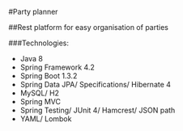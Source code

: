 #Party planner

##Rest platform for easy organisation of parties

###Technologies:

- Java 8
- Spring Framework 4.2
- Spring Boot 1.3.2
- Spring Data JPA/ Specifications/ Hibernate 4
- MySQL/ H2
- Spring MVC
- Spring Testing/ JUnit 4/ Hamcrest/ JSON path
- YAML/ Lombok
